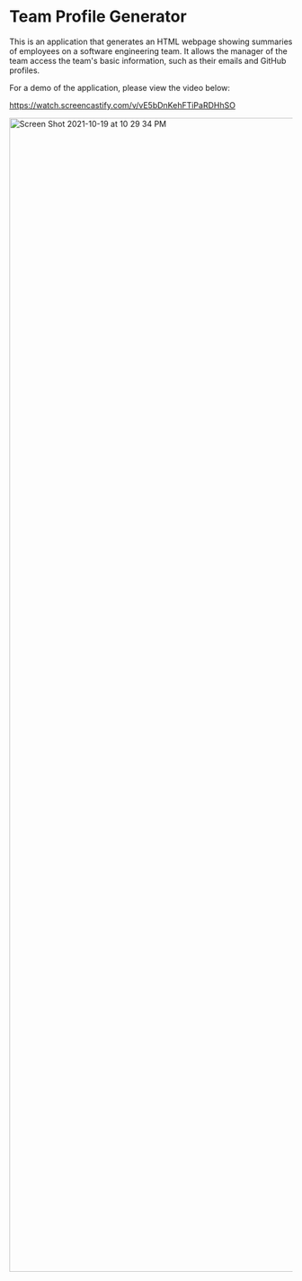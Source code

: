 # Team Profile Generator

This is an application that generates an HTML webpage showing summaries of employees on a software engineering team. It allows the manager of the team access 
the team's basic information, such as their emails and GitHub profiles. 

For a demo of the application, please view the video below: 

https://watch.screencastify.com/v/vE5bDnKehFTiPaRDHhSO

<img width="2048" alt="Screen Shot 2021-10-19 at 10 29 34 PM" src="https://user-images.githubusercontent.com/90150892/138018074-f2d7be30-ae67-4b64-abd1-881be59a41ed.png">
